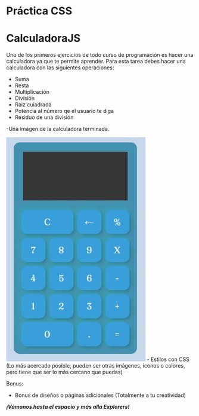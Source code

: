 # Práctica CSS

# CalculadoraJS


Uno de los primeros ejercicios de todo curso de programación es hacer una calculadora ya que te permite aprender. 
Para esta tarea debes hacer una calculadora con las siguientes operaciones:

- Suma 
- Resta 
- Multiplicación 
- División 
- Raiz cuiadrada 
- Potencia al número qe el usuario te diga 
- Residuo de una división 

-Una imágen de la calculadora terminada.

<img src="asserts/img/Calculadora.jpg" alt="SDLC" height="600px">
- Estilos con CSS (Lo más acercado posible, pueden ser otras imágenes, íconos o colores, pero tiene que ser lo más cercano que puedas)

Bonus:
- Bonus de diseños o páginas adicionales (Totalmente a tu creatividad)


***¡Vámonos hasta el espacio y más allá Explorers!***
